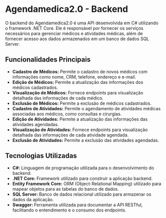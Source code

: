 # Agendamedica2.0 - Backend

O backend do Agendamedica2.0 é uma API desenvolvida em C# utilizando o framework .NET Core. Ele é responsável por fornecer os serviços necessários para gerenciar médicos e atividades médicas, além de fornecer acesso aos dados armazenados em um banco de dados SQL Server.

## Funcionalidades Principais

- **Cadastro de Médicos:** Permite o cadastro de novos médicos com informações como nome, CRM, telefone, endereço e e-mail.
- **Edição de Médicos:** Permite a atualização das informações dos médicos cadastrados.
- **Visualização de Médicos:** Fornece endpoints para visualização detalhada das informações de cada médico.
- **Exclusão de Médicos:** Permite a exclusão de médicos cadastrados.
- **Cadastro de Atividades:** Permite o agendamento de atividades médicas associadas aos médicos, como consultas e cirurgias.
- **Edição de Atividades:** Permite a atualização das informações das atividades agendadas.
- **Visualização de Atividades:** Fornece endpoints para visualização detalhada das informações de cada atividade agendada.
- **Exclusão de Atividades:** Permite a exclusão das atividades agendadas.

## Tecnologias Utilizadas

- **C#:** Linguagem de programação utilizada para o desenvolvimento do backend.
- **.NET Core:** Framework utilizado para construir a aplicação backend.
- **Entity Framework Core:** ORM (Object-Relational Mapping) utilizado para mapear objetos para as tabelas do banco de dados.
- **SQL Server:** Banco de dados relacional utilizado para armazenar os dados da aplicação.
- **Swagger:** Ferramenta utilizada para documentar a API RESTful, facilitando o entendimento e o consumo dos endpoints.
